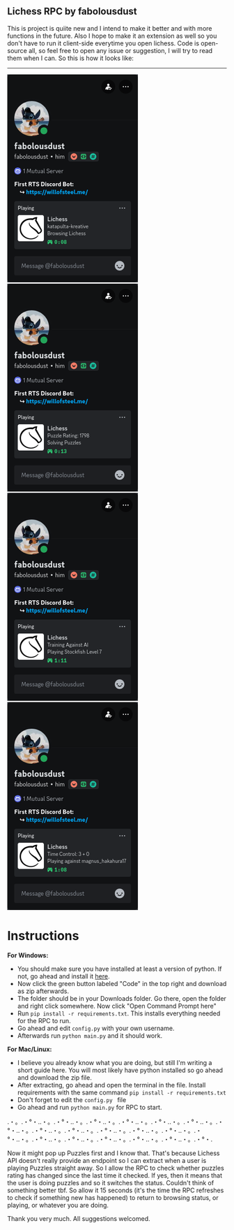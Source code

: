 Lichess RPC by fabolousdust
---

This is project is quiite new and I intend to make it better and with more functions in the future. Also I hope to make it an extension as well so you don't have to run it client-side everytime you open lichess. Code is open-source all, so feel free to open any issue or suggestion, I will try to read them when I can. So this is how it looks like:

---
![](/lichess_rpc_pics/lichess_rpc_first.png) ![](/lichess_rpc_pics/lichess_rpc_second.png)
![](/lichess_rpc_pics/lichess_rpc_third.png) ![](/lichess_rpc_pics/lichess_rpc_fourth.png)

# Instructions
**For Windows:**

- You should make sure you have installed at least a version of python. If not, go ahead and install it [here](https://www.python.org/downloads/).
- Now click the green button labeled "Code" in the top right and download as zip afterwards. 
- The folder should be in your Downloads folder. Go there, open the folder and right click somewhere. Now click "Open Command Prompt here" 
- Run `pip install -r requirements.txt`. This installs everything needed for the RPC to run. 
- Go ahead and edit `config.py` with your own username.
- Afterwards run `python main.py` and it should work.

**For Mac/Linux:**

- I believe you already know what you are doing, but still I'm writing a short guide here. You will most likely have python installed so go ahead and download the zip file.
- After extracting, go ahead and open the terminal in the file. Install requirements with the same command `pip install -r requirements.txt` 
- Don't forget to edit the `config.py ` file
- Go ahead and run `python main.py` for RPC to start. 

.・。.・°・..・。.・°・..・。.・°・..・。.・°・..・。.・°・..・。.・°・..・。.・°・..・。.・°・..・。.・°・..・。.・°・..・。.・°・..・。.・°・..・。.・°・..・。.・°・..・。.・°・..・。.・°・..・。.・°・..・。.・°・..・。.・°・.

Now it might pop up Puzzles first and I know that. That's because Lichess API doesn't really provide an endpoint so I can extract when a user is playing Puzzles straight away. So I allow the RPC to check whether puzzles rating has changed since the last time it checked. If yes, then it means that the user is doing puzzles and so it switches the status. Couldn't think of something better tbf. So allow it 15 seconds (it's the time the RPC refreshes to check if something new has happened) to return to browsing status, or playing, or whatever you are doing. 

Thank you very much. All suggestions welcomed.
